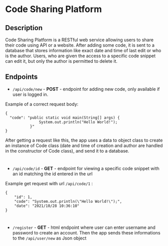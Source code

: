 # Code Sharing Platform

## Description
Code Sharing Platform is a RESTful web service allowing users to share their code using API or a website. After adding some code, it is sent to a database that stores information like exact date and time of last edit or who is the author. Users, who are given the access to a specific code snippet can edit it, but only the author is permitted to delete it.

## Endpoints


* `/api/code/new` - **POST** - endpoint for adding new code, only available if user is logged in. 

 Example of a correct request body:

```
{
  "code": "public static void main(String[] args) {
               System.out.println("Hello World!");
           }"
}
```
After getting a request like this, the app uses a data to object class to create an instance of Code class (date and time of creation and author are handled in the constructor of Code class), and send it to a database.
#

* `/api/code/id` - **GET** - endpoint for viewing a specific code snippet with an id matching the id entered in the url

Example get request with url `/api/code/1` :


```
{
    "id": 1,
    "code": "System.out.println(\"Hello World!\");",
    "date": "2021/10/28 10:36:10"
}
```
#

* `/register` - **GET** - html endpoint where user can enter username and password to create an account. Then the app sends these informations to the `/api/user/new` as Json object
